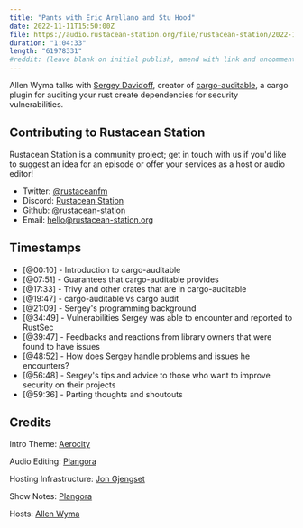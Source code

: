 ```yaml
---
title: "Pants with Eric Arellano and Stu Hood"
date: 2022-11-11T15:50:00Z
file: https://audio.rustacean-station.org/file/rustacean-station/2022-11-11-sergey-davidoff.mp3
duration: "1:04:33"
length: "61978331"
#reddit: (leave blank on initial publish, amend with link and uncomment this line after Reddit thread has been posted)
---
```

Allen Wyma talks with [Sergey Davidoff](https://github.com/Shnatsel), creator of [cargo-auditable](https://github.com/rust-secure-code/cargo-auditable), a cargo plugin for auditing your rust create dependencies for security vulnerabilities.

## Contributing to Rustacean Station

Rustacean Station is a community project; get in touch with us if you'd like to suggest an idea for an episode or offer your services as a host or audio editor!

- Twitter: [@rustaceanfm](https://twitter.com/rustaceanfm)
- Discord: [Rustacean Station](https://discord.gg/cHc3Gyc)
- Github: [@rustacean-station](https://github.com/rustacean-station/)
- Email: [hello@rustacean-station.org](mailto:hello@rustacean-station.org)

## Timestamps 
- [@00:10] - Introduction to cargo-auditable
- [@07:51] - Guarantees that cargo-auditable provides
- [@17:33] - Trivy and other crates that are in cargo-auditable
- [@19:47] - cargo-auditable vs cargo audit
- [@21:09] - Sergey's programming background 
- [@34:49] - Vulnerabilities Sergey was able to encounter and reported to RustSec
- [@39:47] - Feedbacks and reactions from library owners that were found to have issues
- [@48:52] - How does Sergey handle problems and issues he encounters?
- [@56:48] - Sergey's tips and advice to those who want to improve security on their projects
- [@59:36] - Parting thoughts and shoutouts

## Credits
Intro Theme: [Aerocity](https://twitter.com/AerocityMusic)

Audio Editing: [Plangora](https://twitter.com/plangora)

Hosting Infrastructure: [Jon Gjengset](https://twitter.com/jonhoo/)

Show Notes: [Plangora](https://twitter.com/plangora)

Hosts: [Allen Wyma](https://twitter.com/allenwyma)

